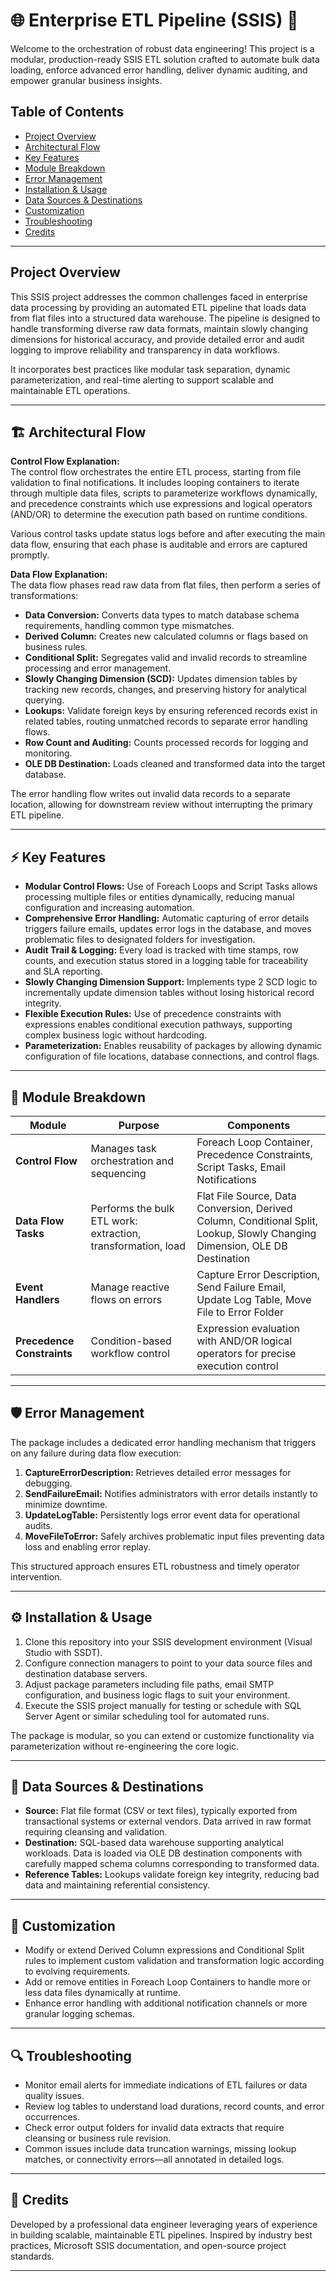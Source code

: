 # 🌐 Enterprise ETL Pipeline (SSIS) 🚀

Welcome to the orchestration of robust data engineering! This project is a modular, production-ready SSIS ETL solution crafted to automate bulk data loading, enforce advanced error handling, deliver dynamic auditing, and empower granular business insights. 

## Table of Contents

- [Project Overview](#project-overview)  
- [Architectural Flow](#architectural-flow)  
- [Key Features](#key-features)  
- [Module Breakdown](#module-breakdown)  
- [Error Management](#error-management)  
- [Installation & Usage](#installation--usage)  
- [Data Sources & Destinations](#data-sources--destinations)  
- [Customization](#customization)  
- [Troubleshooting](#troubleshooting)  
- [Credits](#credits)

---

## Project Overview

This SSIS project addresses the common challenges faced in enterprise data processing by providing an automated ETL pipeline that loads data from flat files into a structured data warehouse. The pipeline is designed to handle transforming diverse raw data formats, maintain slowly changing dimensions for historical accuracy, and provide detailed error and audit logging to improve reliability and transparency in data workflows.

It incorporates best practices like modular task separation, dynamic parameterization, and real-time alerting to support scalable and maintainable ETL operations.

---

## 🏗️ Architectural Flow

**Control Flow Explanation:**  
The control flow orchestrates the entire ETL process, starting from file validation to final notifications. It includes looping containers to iterate through multiple data files, scripts to parameterize workflows dynamically, and precedence constraints which use expressions and logical operators (AND/OR) to determine the execution path based on runtime conditions.

Various control tasks update status logs before and after executing the main data flow, ensuring that each phase is auditable and errors are captured promptly.

**Data Flow Explanation:**  
The data flow phases read raw data from flat files, then perform a series of transformations:

- **Data Conversion:** Converts data types to match database schema requirements, handling common type mismatches.  
- **Derived Column:** Creates new calculated columns or flags based on business rules.  
- **Conditional Split:** Segregates valid and invalid records to streamline processing and error management.  
- **Slowly Changing Dimension (SCD):** Updates dimension tables by tracking new records, changes, and preserving history for analytical querying.  
- **Lookups:** Validate foreign keys by ensuring referenced records exist in related tables, routing unmatched records to separate error handling flows.  
- **Row Count and Auditing:** Counts processed records for logging and monitoring.  
- **OLE DB Destination:** Loads cleaned and transformed data into the target database.

The error handling flow writes out invalid data records to a separate location, allowing for downstream review without interrupting the primary ETL pipeline.

---

## ⚡ Key Features

- **Modular Control Flows:** Use of Foreach Loops and Script Tasks allows processing multiple files or entities dynamically, reducing manual configuration and increasing automation.  
- **Comprehensive Error Handling:** Automatic capturing of error details triggers failure emails, updates error logs in the database, and moves problematic files to designated folders for investigation.  
- **Audit Trail & Logging:** Every load is tracked with time stamps, row counts, and execution status stored in a logging table for traceability and SLA reporting.  
- **Slowly Changing Dimension Support:** Implements type 2 SCD logic to incrementally update dimension tables without losing historical record integrity.  
- **Flexible Execution Rules:** Use of precedence constraints with expressions enables conditional execution pathways, supporting complex business logic without hardcoding.  
- **Parameterization:** Enables reusability of packages by allowing dynamic configuration of file locations, database connections, and control flags.

---

## 🚦 Module Breakdown

| Module                | Purpose                                   | Components                                      |
|-----------------------|-------------------------------------------|-------------------------------------------------|
| **Control Flow**      | Manages task orchestration and sequencing | Foreach Loop Container, Precedence Constraints, Script Tasks, Email Notifications |
| **Data Flow Tasks**   | Performs the bulk ETL work: extraction, transformation, load | Flat File Source, Data Conversion, Derived Column, Conditional Split, Lookup, Slowly Changing Dimension, OLE DB Destination |
| **Event Handlers**    | Manage reactive flows on errors            | Capture Error Description, Send Failure Email, Update Log Table, Move File to Error Folder |
| **Precedence Constraints** | Condition-based workflow control     | Expression evaluation with AND/OR logical operators for precise execution control |

---

## 🛡️ Error Management

The package includes a dedicated error handling mechanism that triggers on any failure during data flow execution:

1. **CaptureErrorDescription:** Retrieves detailed error messages for debugging.  
2. **SendFailureEmail:** Notifies administrators with error details instantly to minimize downtime.  
3. **UpdateLogTable:** Persistently logs error event data for operational audits.  
4. **MoveFileToError:** Safely archives problematic input files preventing data loss and enabling error replay.

This structured approach ensures ETL robustness and timely operator intervention.

---

## ⚙️ Installation & Usage

1. Clone this repository into your SSIS development environment (Visual Studio with SSDT).  
2. Configure connection managers to point to your data source files and destination database servers.  
3. Adjust package parameters including file paths, email SMTP configuration, and business logic flags to suit your environment.  
4. Execute the SSIS project manually for testing or schedule with SQL Server Agent or similar scheduling tool for automated runs.

The package is modular, so you can extend or customize functionality via parameterization without re-engineering the core logic.

---

## 📂 Data Sources & Destinations

- **Source:** Flat file format (CSV or text files), typically exported from transactional systems or external vendors. Data arrived in raw format requiring cleansing and validation.  
- **Destination:** SQL-based data warehouse supporting analytical workloads. Data is loaded via OLE DB destination components with carefully mapped schema columns corresponding to transformed data.  
- **Reference Tables:** Lookups validate foreign key integrity, reducing bad data and maintaining referential consistency.

---

## 🎨 Customization

- Modify or extend Derived Column expressions and Conditional Split rules to implement custom validation and transformation logic according to evolving requirements.  
- Add or remove entities in Foreach Loop Containers to handle more or less data files dynamically at runtime.  
- Enhance error handling with additional notification channels or more granular logging schemas.

---

## 🔍 Troubleshooting

- Monitor email alerts for immediate indications of ETL failures or data quality issues.  
- Review log tables to understand load durations, record counts, and error occurrences.  
- Check error output folders for invalid data extracts that require cleansing or business rule revision.  
- Common issues include data truncation warnings, missing lookup matches, or connectivity errors—all annotated in detailed logs.

---

## 📝 Credits

Developed by a professional data engineer leveraging years of experience in building scalable, maintainable ETL pipelines. Inspired by industry best practices, Microsoft SSIS documentation, and open-source project standards.

---

